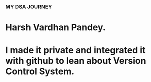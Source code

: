 ### MY DSA JOURNEY


# Harsh Vardhan Pandey.


# I made it private and integrated it with github to lean about Version Control System.